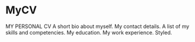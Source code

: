 # MyCV
MY PERSONAL CV
A short bio about myself.
My contact details.
A list of my skills and competencies.
My education.
My work experience.
Styled.
